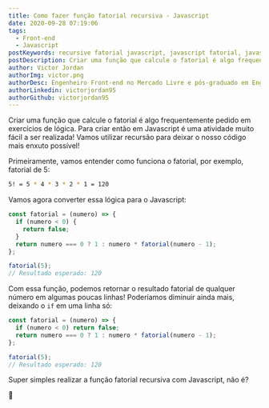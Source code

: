 ```yaml
---
title: Como fazer função fatorial recursiva - Javascript
date: 2020-09-28 07:19:06
tags:
  - Front-end
  - Javascript
postKeywords: recursive fatorial javascript, javascript fatorial, javascript como fazer fatorial, how to fatorial js, js recursivo
postDescription: Criar uma função que calcule o fatorial é algo frequentemente pedido em exercícios de lógica. Para criar então em Javascript é uma atividade muito fácil a ser realizada! Vamos utilizar recursão para deixar o nosso código mais enxuto possível!
author: Victor Jordan
authorImg: victor.png
authorDesc: Engenheiro Front-end no Mercado Livre e pós-graduado em Engenharia de Software pela PUC-MG e formado em Banco de Dados pela Fatec, apaixonado por usabilidade, performance e UX!
authorLinkedin: victorjordan95
authorGithub: victorjordan95
---
```


Criar uma função que calcule o fatorial é algo frequentemente pedido em exercícios de lógica.
Para criar então em Javascript é uma atividade muito fácil a ser realizada!
Vamos utilizar recursão para deixar o nosso código mais enxuto possível!

<!-- more -->

Primeiramente, vamos entender como funciona o fatorial, por exemplo, fatorial de 5:

```sh
5! = 5 * 4 * 3 * 2 * 1 = 120
```

Vamos agora converter essa lógica para o Javascript:

```javascript
const fatorial = (numero) => {
  if (numero < 0) {
    return false;
  }
  return numero === 0 ? 1 : numero * fatorial(numero - 1);
};

fatorial(5);
// Resultado esperado: 120
```

Com essa função, podemos retornar o resultado fatorial de qualquer número em algumas poucas linhas!
Poderíamos diminuir ainda mais, deixando o `if` em uma linha só:

```javascript
const fatorial = (numero) => {
  if (numero < 0) return false;
  return numero === 0 ? 1 : numero * fatorial(numero - 1);
};

fatorial(5);
// Resultado esperado: 120
```

Super simples realizar a função fatorial recursiva com Javascript, não é?

🏡
